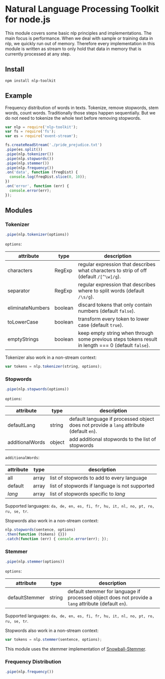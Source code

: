 # Natural Language Processing Toolkit for node.js #

This module covers some basic nlp principles and implementations. The main focus is performance. When we deal with sample or training data in nlp, we quickly run out of memory. Therefore every implementation in this module is written as stream to only hold that data in memory that is currently processed at any step.

## Install ##

```
npm install nlp-toolkit
```

## Example ##

Frequency distribution of words in texts. Tokenize, remove stopwords, stem words, count words. Traditionally those steps happen sequentially. But we do not need to tokenize the whole text before removing stopwords.

```javascript
var nlp = require('nlp-toolkit');
var fs = require('fs');
var es = require('event-stream');

fs.createReadStream('./pride_prejudice.txt')
.pipe(es.split())
.pipe(nlp.tokenizer())
.pipe(nlp.stopwords())
.pipe(nlp.stemmer())
.pipe(nlp.frequency())
.on('data', function (freqDist) {
  console.log(freqDist.slice(0, 10));
})
.on('error', function (err) {
  console.error(err);
});
```

## Modules ##

### Tokenizer ###

```javascript
.pipe(nlp.tokenizer(options))
```

`options`:

| attribute | type | description |
|-----------|------|-------------|
| characters | RegExp | regular expression that describes what characters to strip of off (default `/[^\w]/g`). |
| separator | RegExp |  regular expression that describes where to split words (default `/\s/g`). |
| eliminateNumbers| boolean | discard tokens that only contain numbers (default `false`). |
| toLowerCase | boolean |  transform every token to lower case (default `true`). |
| emptyStrings | boolean |  keep empty string when through some previous steps tokens result in length === 0 (default `false`). |

Tokenizer also work in a non-stream context:

```javascript
var tokens = nlp.tokenizer(string, options);
```

### Stopwords ###

```javascript
.pipe(nlp.stopwords(options))
```

`options`:

| attribute | type | description |
|-----------|------|-------------|
| defaultLang | string | default language if processed object does not provide a `lang` attribute (default `en`). |
| additionalWords | object | add additional stopwords to the list of stopwords |

`additionalWords`:

| attribute | type | description |
|-----------|------|-------------|
| all | array | list of stopwords to add to every language |
| default | array | list of stopwords if language is not supported |
| _lang_ | array | list of stopwords specific to _lang_ |

Supported languages: `da, de, en, es, fi, fr, hu, it, nl, no, pt, ro, ru, se, tr`.

Stopwords also work in a non-stream context:

```javascript
nlp.stopwords(sentence, options)
.then(function (tokens) {}})
.catch(function (err) { console.error(err); });
```

### Stemmer ###

```javascript
.pipe(nlp.stemmer(options))
```

`options`:

| attribute | type | description |
|-----------|------|-------------|
| defaultStemmer | string | default stemmer for language if processed object does not provide a `lang` attribute (default `en`). |

Supported languages: `da, de, en, es, fi, fr, hu, it, nl, no, pt, ro, ru, se, tr`.

Stopwords also work in a non-stream context:

```javascript
var tokens = nlp.stemmer(sentence, options);
```

This module uses the stemmer implementation of [Snowball-Stemmer](https://github.com/shibukawa/snowball-stemmer.jsx).

### Frequency Distribution ###

```javascript
.pipe(nlp.frequency())
```